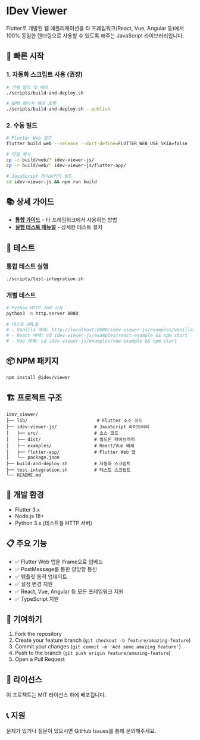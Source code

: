 # IDev Viewer

Flutter로 개발된 웹 애플리케이션을 타 프레임워크(React, Vue, Angular 등)에서 100% 동일한 렌더링으로 사용할 수 있도록 해주는 JavaScript 라이브러리입니다.

## 🚀 빠른 시작

### 1. 자동화 스크립트 사용 (권장)

```bash
# 전체 빌드 및 배포
./scripts/build-and-deploy.sh

# NPM 패키지 배포 포함
./scripts/build-and-deploy.sh --publish
```

### 2. 수동 빌드

```bash
# Flutter Web 빌드
flutter build web --release --dart-define=FLUTTER_WEB_USE_SKIA=false

# 파일 복사
cp -r build/web/* idev-viewer-js/
cp -r build/web/* idev-viewer-js/flutter-app/

# JavaScript 라이브러리 빌드
cd idev-viewer-js && npm run build
```

## 📚 상세 가이드

- **[통합 가이드](./IDEV_VIEWER_INTEGRATION_GUIDE.md)** - 타 프레임워크에서 사용하는 방법
- **[실행 테스트 매뉴얼](./idev-viewer-js/EXECUTION_TEST_MANUAL.md)** - 상세한 테스트 절차

## 🧪 테스트

### 통합 테스트 실행

```bash
./scripts/test-integration.sh
```

### 개별 테스트

```bash
# Python HTTP 서버 시작
python3 -m http.server 8080

# 테스트 URL들
# - Vanilla 예제: http://localhost:8080/idev-viewer-js/examples/vanilla-example/
# - React 예제: cd idev-viewer-js/examples/react-example && npm start
# - Vue 예제: cd idev-viewer-js/examples/vue-example && npm start
```

## 📦 NPM 패키지

```bash
npm install @idev/viewer
```

## 🏗️ 프로젝트 구조

```
idev_viewer/
├── lib/                          # Flutter 소스 코드
├── idev-viewer-js/              # JavaScript 라이브러리
│   ├── src/                     # 소스 코드
│   ├── dist/                    # 빌드된 라이브러리
│   ├── examples/                # React/Vue 예제
│   ├── flutter-app/             # Flutter Web 앱
│   └── package.json
├── build-and-deploy.sh          # 자동화 스크립트
├── test-integration.sh          # 테스트 스크립트
└── README.md
```

## 🔧 개발 환경

- Flutter 3.x
- Node.js 18+
- Python 3.x (테스트용 HTTP 서버)

## 📋 주요 기능

- ✅ Flutter Web 앱을 iframe으로 임베드
- ✅ PostMessage를 통한 양방향 통신
- ✅ 템플릿 동적 업데이트
- ✅ 설정 변경 지원
- ✅ React, Vue, Angular 등 모든 프레임워크 지원
- ✅ TypeScript 지원

## 🤝 기여하기

1. Fork the repository
2. Create your feature branch (`git checkout -b feature/amazing-feature`)
3. Commit your changes (`git commit -m 'Add some amazing feature'`)
4. Push to the branch (`git push origin feature/amazing-feature`)
5. Open a Pull Request

## 📄 라이선스

이 프로젝트는 MIT 라이선스 하에 배포됩니다.

## 📞 지원

문제가 있거나 질문이 있으시면 GitHub Issues를 통해 문의해주세요. 